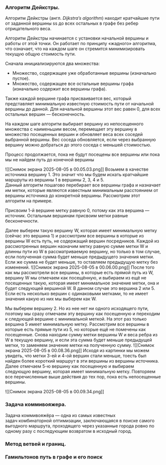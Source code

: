 ### Алгоритм Дейкстры.
Алгоритм Дейкстры (англ. _Dijkstra’s algorithm_) находит кратчайшие пути от заданной вершины ss до всех остальных в графе без ребер отрицательного веса.

Алгоритм Дейкстры начинается с установки начальной вершины и работы от этой точки. Он работает по принципу «жадного» алгоритма, что означает, что на каждом шаге он стремится минимизировать текущую общую стоимость пути.  
  
Сначала инициализируются два множества:  

- Множество, содержащее уже обработанные вершины (изначально пустое).
- Множество, содержащее все остальные вершины графа (изначально содержит все вершины графа).

  
Также каждой вершине графа присваивается вес, который представляет минимальную известную стоимость пути от начальной вершины до данной. Для начальной вершины этот вес равен 0, для всех остальных вершин — бесконечность.  
  
На каждом шаге алгоритм выбирает вершину из непосещенного множества с наименьшим весом, перемещает эту вершину в множество посещенных вершин и обновляет веса всех соседей выбранной вершины. Вес соседа обновляется, если через выбранную вершину можно добраться до этого соседа с меньшей стоимостью.  
  
Процесс продолжается, пока не будут посещены все вершины или пока мы не найдем путь до конечной вершины

![[Снимок экрана 2025-08-05 в 00.05.03.png]]
Возьмем в качестве источника вершину 1. Это значит что мы будем искать кратчайшие маршруты из вершины 1 в вершины 2, 3, 4 и 5.  
Данный алгоритм пошагово перебирает все вершины графа и назначает им метки, которые являются известным минимальным расстоянием от вершины источника до конкретной вершины. Рассмотрим этот алгоритм на примере.   
  
Присвоим 1-й вершине метку равную 0, потому как эта вершина — источник. Остальным вершинам присвоим метки равные бесконечности.

Далее выберем такую вершину W, которая имеет минимальную метку (сейчас это вершина 1) и рассмотрим все вершины в которые из вершины W есть путь, не содержащий вершин посредников. Каждой из рассмотренных вершин назначим метку равную сумме метки W и длинны пути из W в рассматриваемую вершину, но только в том случае, если полученная сумма будет меньше предыдущего значения метки. Если же сумма не будет меньше, то оставляем предыдущую метку без изменений.
![[Снимок экрана 2025-08-05 в 00.06.00.png]]
После того как мы рассмотрели все вершины, в которые есть прямой путь из W, вершину W мы отмечаем как посещённую, и выбираем из ещё не посещенных такую, которая имеет минимальное значение метки, она и будет следующей вершиной W. В данном случае это вершина 2 или 5. Если есть несколько вершин с одинаковыми метками, то не имеет значения какую из них мы выберем как W.  
  
Мы выберем вершину 2. Но из нее нет ни одного исходящего пути, поэтому мы сразу отмечаем эту вершину как посещенную и переходим к следующей вершине с минимальной меткой. На этот раз только вершина 5 имеет минимальную метку. Рассмотрим все вершины в которые есть прямые пути из 5, но которые ещё не помечены как посещенные. Снова находим сумму метки вершины W и веса ребра из W в текущую вершину, и если эта сумма будет меньше предыдущей метки, то заменяем значение метки на полученную сумму.
![[Снимок экрана 2025-08-05 в 00.08.36.png]]
Исходя из картинки мы можем увидеть, что метки 3-ей и 4-ой вершин стали меньше, тоесть был найден более короткий маршрут в эти вершины из вершины источника. Далее отмечаем 5-ю вершину как посещенную и выбираем следующую вершину, которая имеет минимальную метку. Повторяем все перечисленные выше действия до тех пор, пока есть непосещенные вершины.

![[Снимок экрана 2025-08-05 в 00.09.34.png]]


### Задача коммивояжера.
Задача коммивояжёра — одна из самых известных задач комбинаторной оптимизации, заключающаяся в поиске самого выгодного маршрута, проходящего через указанные города ровно по одному разу с последующим возвратом в исходный город.

### Метод ветвей и границ.

### Гамильтонов путь в графе и его поиск